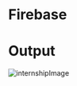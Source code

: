 # Firebase

# Output
![internshipImage](https://github.com/ItsmeAashishKumar/Firebase/assets/105168073/c922be56-3ae7-4839-9fa8-ff401818eafd)

